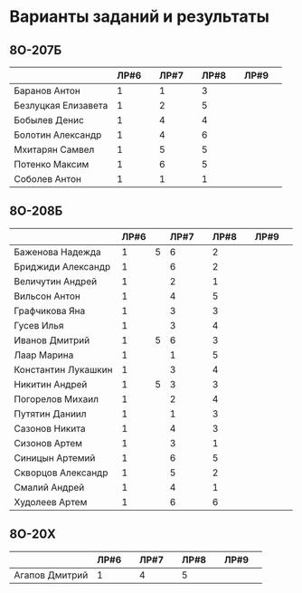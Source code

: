 # Варианты заданий и результаты

## 8О-207Б
|                     | ЛР#6 |   | ЛР#7 |   | ЛР#8 |   | ЛР#9 |   |
|---------------------|------|---|------|---|------|---|------|---|
| Баранов Антон       |  1   |   |  1   |   |  3   |   |      |   |
| Безлуцкая Елизавета |  1   |   |  2   |   |  5   |   |      |   |
| Бобылев Денис       |  1   |   |  4   |   |  4   |   |      |   |
| Болотин Александр   |  1   |   |  4   |   |  6   |   |      |   |
| Мхитарян Самвел     |  1   |   |  5   |   |  5   |   |      |   |
| Потенко Максим      |  1   |   |  6   |   |  5   |   |      |   |
| Соболев Антон       |  1   |   |  1   |   |  1   |   |      |   |

## 8О-208Б
|                     | ЛР#6 |   | ЛР#7 |   | ЛР#8 |   | ЛР#9 |   |
|---------------------|------|---|------|---|------|---|------|---|
| Баженова Надежда    |  1   | 5 |  6   |   |  2   |   |      |   |
| Бриджиди Александр  |  1   |   |  6   |   |  2   |   |      |   |
| Величутин Андрей    |  1   |   |  2   |   |  1   |   |      |   |
| Вильсон Антон       |  1   |   |  4   |   |  5   |   |      |   |
| Графчикова Яна      |  1   |   |  3   |   |  3   |   |      |   |
| Гусев Илья          |  1   |   |  3   |   |  4   |   |      |   |
| Иванов Дмитрий      |  1   | 5 |  6   |   |  3   |   |      |   |
| Лаар Марина         |  1   |   |  1   |   |  5   |   |      |   |
| Константин Лукашкин |  1   |   |  3   |   |  4   |   |      |   |
| Никитин Андрей      |  1   | 5 |  3   |   |  3   |   |      |   |
| Погорелов Михаил    |  1   |   |  2   |   |  4   |   |      |   |
| Путятин Даниил      |  1   |   |  1   |   |  3   |   |      |   |
| Сазонов Никита      |  1   |   |  4   |   |  3   |   |      |   |
| Сизонов Артем       |  1   |   |  3   |   |  1   |   |      |   |
| Синицын Артемий     |  1   |   |  6   |   |  5   |   |      |   |
| Скворцов Александр  |  1   |   |  5   |   |  2   |   |      |   |
| Смалий Андрей       |  1   |   |  4   |   |  1   |   |      |   |
| Худолеев Артем      |  1   |   |  6   |   |  6   |   |      |   |

## 8О-20X
|                     | ЛР#6 |   | ЛР#7 |   | ЛР#8 |   | ЛР#9 |   |
|---------------------|------|---|------|---|------|---|------|---|
| Агапов Дмитрий      |  1   |   |  4   |   |  5   |   |      |   |
